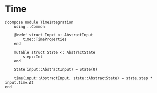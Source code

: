 # Time

``` {.julia file=src/Components/TimeIntegration.jl}
@compose module TimeIntegration
    using ..Common

    @kwdef struct Input <: AbstractInput
        time::TimeProperties
    end

    mutable struct State <: AbstractState
        step::Int
    end

    State(input::AbstractInput) = State(0)

    time(input::AbstractInput, state::AbstractState) = state.step * input.time.Δt
end
```
